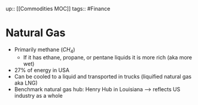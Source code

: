 up:: [[Commodities MOC]]
tags:: #Finance
# Natural Gas
- Primarily methane ($CH_4$)
	- If it has ethane, propane, or pentane liquids it is more rich (aka more wet)
- 27% of energy in USA
- Can be cooled to a liquid and transported in trucks (liquified natural gas aka LNG)
- Benchmark natural gas hub: Henry Hub in Louisiana --> reflects US industry as a whole
